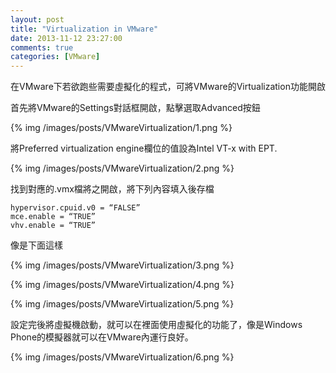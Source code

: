 ```yaml
---
layout: post
title: "Virtualization in VMware"
date: 2013-11-12 23:27:00
comments: true
categories: [VMware]
---
```


在VMware下若欲跑些需要虛擬化的程式，可將VMware的Virtualization功能開啟   

<!--More-->

首先將VMware的Settings對話框開啟，點擊選取Advanced按鈕 

{% img /images/posts/VMwareVirtualization/1.png %}


將Preferred virtualization engine欄位的值設為Intel VT-x with EPT.

{% img /images/posts/VMwareVirtualization/2.png %}


找到對應的.vmx檔將之開啟，將下列內容填入後存檔

    hypervisor.cpuid.v0 = “FALSE”
    mce.enable = “TRUE”
    vhv.enable = “TRUE”


像是下面這樣  

{% img /images/posts/VMwareVirtualization/3.png %}

{% img /images/posts/VMwareVirtualization/4.png %}

{% img /images/posts/VMwareVirtualization/5.png %}


設定完後將虛擬機啟動，就可以在裡面使用虛擬化的功能了，像是Windows Phone的模擬器就可以在VMware內運行良好。

{% img /images/posts/VMwareVirtualization/6.png %}

